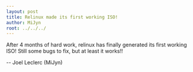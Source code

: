 ```yaml
---
layout: post
title: Relinux made its first working ISO!
author: MiJyn
root: ../../../
---
```

After 4 months of hard work, relinux has finally generated its first working ISO! Still some bugs to fix,
but at least it works!!

-- Joel Leclerc (MiJyn)
